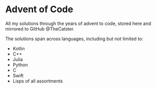 # Advent of Code
All my solutions through the years of advent to code, stored here and mirrored to GitHub @TheCatster.

The solutions span across languages, including but not limited to:
- Kotlin
- C++
- Julia
- Python
- C
- Swift
- Lisps of all assortments
